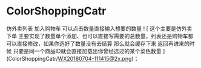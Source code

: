 # ColorShoppingCatr
仿外卖列表   加入购物车 可以点击数量直接输入想要的数量
! [ 这个主要是仿外卖下单 主要实现了数量单个添加、也可以直接写需要的总数量，列表还是购物车都可以直接修改，如果你选好了数量没有去结算  那么就会缓存下来 返回再进来的时候 只要是同一个商品ID就会直接加载出你曾经选过的某个菜色数量 ] (ColorShoppingCatr/WX20180704-111415@2x.png)；
